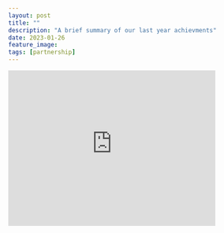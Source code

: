 ```yaml
---
layout: post
title: ""
description: "A brief summary of our last year achievments"
date: 2023-01-26
feature_image:
tags: [partnership]
---
```


<iframe width="420" height="315" src="https://www.youtube.com/watch?v=jO9rjm9NFVw" frameborder="0" allowfullscreen></iframe>
